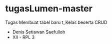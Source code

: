 # tugasLumen-master
Tugas Membuat tabel baru t_Kelas beserta CRUD
- Denis Setiawan Saefulloh
- XII - RPL 3

